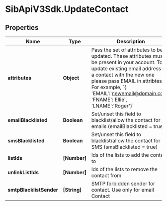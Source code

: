 # SibApiV3Sdk.UpdateContact

## Properties
Name | Type | Description | Notes
------------ | ------------- | ------------- | -------------
**attributes** | **Object** | Pass the set of attributes to be updated. These attributes must be present in your account. To update existing email address of a contact with the new one please pass EMAIL in attribtes. For example, &#x60;{ &#39;EMAIL&#39;:&#39;newemail@domain.com&#39;, &#39;FNAME&#39;:&#39;Ellie&#39;, &#39;LNAME&#39;:&#39;Roger&#39;}&#x60; | [optional] 
**emailBlacklisted** | **Boolean** | Set/unset this field to blacklist/allow the contact for emails (emailBlacklisted &#x3D; true) | [optional] 
**smsBlacklisted** | **Boolean** | Set/unset this field to blacklist/allow the contact for SMS (smsBlacklisted &#x3D; true) | [optional] 
**listIds** | **[Number]** | Ids of the lists to add the contact to | [optional] 
**unlinkListIds** | **[Number]** | Ids of the lists to remove the contact from | [optional] 
**smtpBlacklistSender** | **[String]** | SMTP forbidden sender for contact. Use only for email Contact | [optional] 


